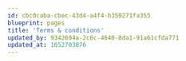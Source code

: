 ```yaml
---
id: cbc0caba-cbec-43d4-a4f4-b359271fa355
blueprint: pages
title: 'Terms & conditions'
updated_by: 9342694a-2c6c-4640-8da1-91a61cfda771
updated_at: 1652703876
---
```

